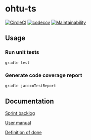 # ohtu-ts

[![CircleCI](https://circleci.com/gh/joonashak/ohtu-ts.svg?style=svg)](https://circleci.com/gh/joonashak/ohtu-ts)
[![codecov](https://codecov.io/gh/joonashak/ohtu-ts/branch/master/graph/badge.svg)](https://codecov.io/gh/joonashak/ohtu-ts)
[![Maintainability](https://api.codeclimate.com/v1/badges/ab2398877100ad796899/maintainability)](https://codeclimate.com/github/joonashak/ohtu-ts/maintainability)

## Usage

### Run unit tests

```bash
gradle test
```

### Generate code coverage report

```bash
gradle jacocoTestReport
```


## Documentation

[Sprint backlog](https://docs.google.com/spreadsheets/d/1Ac3qACtyknZ2TekVcMgAAftpzhx3A5oApzwwDwFgvnk/edit#gid=7)

[User manual](docs/user_manual.md)

[Definition of done](docs/definition_of_done.md)

